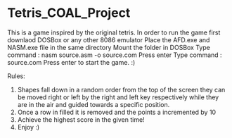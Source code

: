 # Tetris_COAL_Project
This is a game inspired by the original tetris.
In order to run the game first downlaod DOSBox or any other 8086 emulator
Place the AFD.exe and NASM.exe file in the same directory
Mount the folder in DOSBox
Type command : nasm source.asm -o source.com
Press enter
Type command : source.com
Press enter to start the game. :)

Rules:
1.  Shapes fall down in a random order from the top of the screen they can be moved right or left by the right and left key respectively while they are in the air and guided towards a specific position.
2.  Once a row in filled it is removed and the points a incremented by 10
3.  Achieve the highest score in the given time!
4.  Enjoy :)

